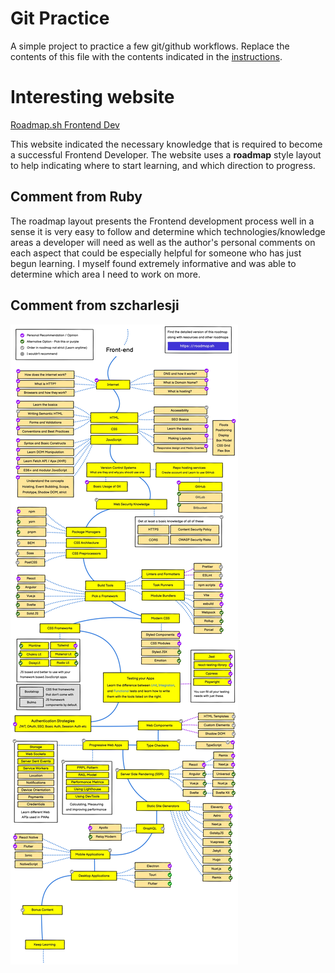 # Git Practice
A simple project to practice a few git/github workflows.  Replace the contents of this file with the contents indicated in the [instructions](./instructions.md).

# Interesting website

[Roadmap.sh Frontend Dev](https://roadmap.sh/frontend)

This website indicated the necessary knowledge that is required to become a successful Frontend Developer. The website uses a **roadmap** style layout to help indicating where to start learning, and which direction to progress.


## Comment from Ruby

The roadmap layout presents the Frontend development process well in a sense it is very easy to follow and determine which technologies/knowledge areas a developer will need as well as the author's personal comments on each aspect that could be especially helpful for someone who has just begun learning. I myself found extremely informative and was able to determine which area I need to work on more.


## Comment from szcharlesji

![ss](frontend.jpg)
